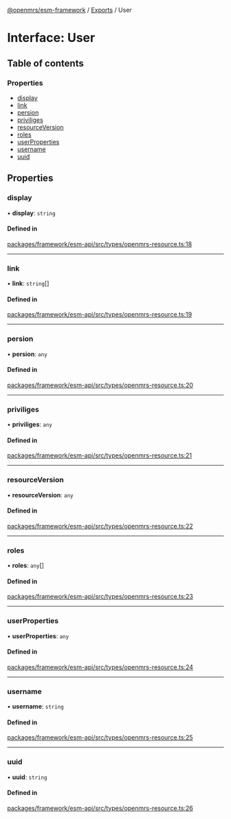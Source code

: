 [@openmrs/esm-framework](../API.md) / [Exports](../modules.md) / User

# Interface: User

## Table of contents

### Properties

- [display](user.md#display)
- [link](user.md#link)
- [persion](user.md#persion)
- [priviliges](user.md#priviliges)
- [resourceVersion](user.md#resourceversion)
- [roles](user.md#roles)
- [userProperties](user.md#userproperties)
- [username](user.md#username)
- [uuid](user.md#uuid)

## Properties

### display

• **display**: `string`

#### Defined in

[packages/framework/esm-api/src/types/openmrs-resource.ts:18](https://github.com/openmrs/openmrs-esm-core/blob/master/packages/framework/esm-api/src/types/openmrs-resource.ts#L18)

___

### link

• **link**: `string`[]

#### Defined in

[packages/framework/esm-api/src/types/openmrs-resource.ts:19](https://github.com/openmrs/openmrs-esm-core/blob/master/packages/framework/esm-api/src/types/openmrs-resource.ts#L19)

___

### persion

• **persion**: `any`

#### Defined in

[packages/framework/esm-api/src/types/openmrs-resource.ts:20](https://github.com/openmrs/openmrs-esm-core/blob/master/packages/framework/esm-api/src/types/openmrs-resource.ts#L20)

___

### priviliges

• **priviliges**: `any`

#### Defined in

[packages/framework/esm-api/src/types/openmrs-resource.ts:21](https://github.com/openmrs/openmrs-esm-core/blob/master/packages/framework/esm-api/src/types/openmrs-resource.ts#L21)

___

### resourceVersion

• **resourceVersion**: `any`

#### Defined in

[packages/framework/esm-api/src/types/openmrs-resource.ts:22](https://github.com/openmrs/openmrs-esm-core/blob/master/packages/framework/esm-api/src/types/openmrs-resource.ts#L22)

___

### roles

• **roles**: `any`[]

#### Defined in

[packages/framework/esm-api/src/types/openmrs-resource.ts:23](https://github.com/openmrs/openmrs-esm-core/blob/master/packages/framework/esm-api/src/types/openmrs-resource.ts#L23)

___

### userProperties

• **userProperties**: `any`

#### Defined in

[packages/framework/esm-api/src/types/openmrs-resource.ts:24](https://github.com/openmrs/openmrs-esm-core/blob/master/packages/framework/esm-api/src/types/openmrs-resource.ts#L24)

___

### username

• **username**: `string`

#### Defined in

[packages/framework/esm-api/src/types/openmrs-resource.ts:25](https://github.com/openmrs/openmrs-esm-core/blob/master/packages/framework/esm-api/src/types/openmrs-resource.ts#L25)

___

### uuid

• **uuid**: `string`

#### Defined in

[packages/framework/esm-api/src/types/openmrs-resource.ts:26](https://github.com/openmrs/openmrs-esm-core/blob/master/packages/framework/esm-api/src/types/openmrs-resource.ts#L26)
